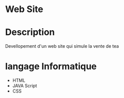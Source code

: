 # Web Site

# Description 

Devellopement d'un web site qui simule la vente de tea 

# langage Informatique 
- HTML
- JAVA Script 
- CSS

